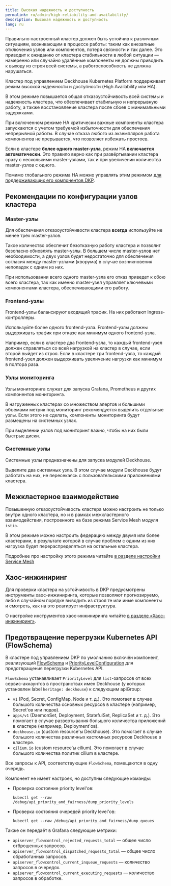 ```yaml
---
title: Высокая надежность и доступность
permalink: ru/admin/high-reliability-and-availability/
description: Высокая надежность и доступность
lang: ru
---
```


Правильно настроенный кластер должен быть устойчив к различным ситуациям, возникающим в процессе работы: таким как внезапные отключения узлов или компонентов, потеря связности и так далее. Это приводит к ожиданию от кластера стабильности в любой ситуации — намеренно или случайно удалённые компоненты не должны приводить к выходу из строя всей системы, а работоспособность не должна нарушаться.

Кластер под управлением Deckhouse Kubernetes Platform поддерживает режим высокой надежности и доступности (High Availability или HA).

В этом режиме повышается общая отказоустойчивость всей системы и надежность кластера, что обеспечивает стабильную и непрерывную работу, а также восстановление кластера после сбоев с минимальными задержками.

При включенном режиме HA критически важные компоненты кластера запускаются с учетом требуемой избыточности для обеспечения непрерывной работы. В случае отказа любого из экземпляров работа компонентов не прерывается, что позволяет избежать простоев.

Если в кластере **более одного master-узла**, режим HA **включается автоматически**. Это правило верно как при развёртывании кластера сразу с несколькими master-узлами, так и при увеличении количества master-узлов с одного.

Помимо глобального режима HA можно управлять этим режимом [для поддерживающих его компонентов DKP](./enable.html#включение-режима-ha-для-отдельных-компонентов).

## Рекомендации по конфигурации узлов кластера

### Master-узлы

Для обеспечения отказоустойчивости кластера **всегда** используйте не менее трёх master-узлов.

Такое количество обеспечит безотказную работу кластера и позволит безопасно обновлять master-узлы. В большем числе master-узлов нет необходимости, а двух узлов будет недостаточно для обеспечения согласия между master-узлами (кворума) в случае возникновения неполадок с одним из них.

При использовании всего одного master-узла его отказ приведет к сбою всего кластера, так как именно master-узел управляет ключевыми компонентами кластера, обеспечивающими его работу.

### Frontend-узлы

Frontend-узлы балансируют входящий трафик. На них работают Ingress-контроллеры.

Используйте более одного frontend-узла. Frontend-узлы должны выдерживать трафик при отказе как минимум одного frontend-узла.

Например, если в кластере два frontend-узла, то каждый frontend-узел должен справляться со всей нагрузкой на кластер в случае, если второй выйдет из строя. Если в кластере три frontend-узла, то каждый frontend-узел должен выдерживать увеличение нагрузки как минимум в полтора раза.

### Узлы мониторинга

Узлы мониторинга служат для запуска Grafana, Prometheus и других компонентов мониторинга.

В нагруженных кластерах со множеством алертов и большими объемами метрик под мониторинг рекомендуется выделить отдельные узлы. Если этого не сделать, компоненты мониторинга будут размещены на системных узлах.

При выделении узлов под мониторинг важно, чтобы на них были быстрые диски.

### Системные узлы

Системные узлы предназначены для запуска модулей Deckhouse.

Выделите два системных узла. В этом случае модули Deckhouse будут работать на них, не пересекаясь с пользовательскими приложениями кластера.

## Межкластерное взаимодействие

Повышенную отказоустойчивость кластера можно настроить не только внутри одного кластера, но и в рамках межкластерного взаимодействия, построенного на базе режима Service Mesh модуля `istio`.

В этом режиме можно настроить федерацию между двумя или более кластерами, в результате которой в случае проблем с одним из них нагрузка будет перераспределяться на остальные кластера.

Подробнее про настройку этого режима читайте [в разделе настройки Service Mesh](../network/cluster-federation.html)

## Хаос-инжиниринг

Для проверки кластера на устойчивость в DKP предусмотрены инструменты хаос-инжиниринга, которые позволяют прогнозируемо, либо в случайном порядке выводить из строя те или иные компоненты и смотреть, как на это реагирует инфраструктура.

О настройке инструментов хаос-инжиниринга читайте [в разделе «Хаос-инжиниринг»](./chaos-engineering.html).

## Предотвращение перегрузки Kubernetes API (FlowSchema)

В кластере под управлением DKP по умолчанию включён компонент, реализующий [FlowSchema](https://kubernetes.io/docs/concepts/cluster-administration/flow-control/#flowschema) и [PriorityLevelConfiguration](https://kubernetes.io/docs/concepts/cluster-administration/flow-control/#prioritylevelconfiguration) для предотвращения перегрузки Kubernetes API.

`FlowSchema` устанавливает `PriorityLevel` для `list`-запросов от всех сервис-аккаунтов в пространствах имен Deckhouse (у которых установлен label `heritage: deckhouse`) к следующим apiGroup:
* `v1` (Pod, Secret, ConfigMap, Node и т. д.). Это помогает в случае большого количества основных ресурсов в кластере (например, Secret'ов или подов).
* `apps/v1` (DaemonSet, Deployment, StatefulSet, ReplicaSet и т. д.). Это помогает в случае развертывания большого количества приложений в кластере (например, Deployment'ов).
* `deckhouse.io` (custom resource'ы Deckhouse). Это помогает в случае большого количества различных кастомных ресурсов Deckhouse в кластере.
* `cilium.io` (custom resource'ы cilium). Это помогает в случае большого количества политик cilium в кластере.

Все запросы к API, соответствующие `FlowSchema`, помещаются в одну очередь.

Компонент не имеет настроек, но доступны следующие команды:

* Проверка состояние priority level'ов:

  ```shell
  kubectl get --raw /debug/api_priority_and_fairness/dump_priority_levels
  ```

* Проверка состояния очередей priority level'ов:

  ```shell
  kubectl get --raw /debug/api_priority_and_fairness/dump_queues
  ```

Также он передаёт в Grafana следующие метрики:

- `apiserver_flowcontrol_rejected_requests_total` — общее число отброшенных запросов.
- `apiserver_flowcontrol_dispatched_requests_total` — общее число обработанных запросов.
- `apiserver_flowcontrol_current_inqueue_requests` — количество запросов в очередях.
- `apiserver_flowcontrol_current_executing_requests` — количество запросов в обработке.
